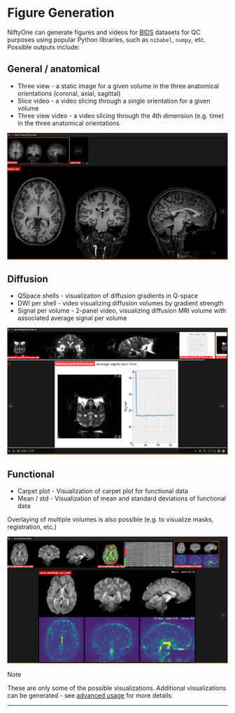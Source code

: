 # Figure Generation

NiftyOne can generate figures and videos for [BIDS] datasets for QC purposes using popular Python libraries, such as `nibabel`, `numpy`, etc. Possible outputs include:

## General / anatomical

* Three view - a static image for a given volume in the three anatomical orientations (coronal, axial, sagittal)
* Slice video - a video slicing through a single orientation for a given volume
* Three view video - a video slicing through the 4th dimension (e.g. time) in the three anatomical orientations

![Three view T1w](./images/anat.png)

## Diffusion

* QSpace shells - visualization of diffusion gradients in Q-space
* DWI per shell - video visualizing diffusion volumes by gradient strength
* Signal per volume - 2-panel video, visualizing diffusion MRI volume with associated average signal per volume

![Signal per volume dwi](./images/dwi.png)

## Functional

* Carpet plot - Visualization of carpet plot for functional data
* Mean / std - Visualization of mean and standard deviations of functional data

Overlaying of multiple volumes is also possible (e.g. to visualize masks, registration, etc.)

![Mean / std. dev fMRI](./images/func.png)

> [!NOTE]
> These are only some of the possible visualizations. Additional visualizations can be generated - see [advanced usage] for more details.

---
[BIDS]: https://bids-specification.readthedocs.io/en/stable/
[advanced usage]: ../usage/advanced/index.html
